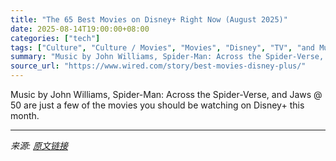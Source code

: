 ```yaml
---
title: "The 65 Best Movies on Disney+ Right Now (August 2025)"
date: 2025-08-14T19:00:00+08:00
categories: ["tech"]
tags: ["Culture", "Culture / Movies", "Movies", "Disney", "TV", "and Music", "Marvel", "Culture Guides"]
summary: "Music by John Williams, Spider-Man: Across the Spider-Verse, and Jaws @ 50 are just a few of the movies you should be watching on Disney+ this month."
source_url: "https://www.wired.com/story/best-movies-disney-plus/"
---
```


Music by John Williams, Spider-Man: Across the Spider-Verse, and Jaws @ 50 are just a few of the movies you should be watching on Disney+ this month.

---

*来源: [原文链接](https://www.wired.com/story/best-movies-disney-plus/)*

